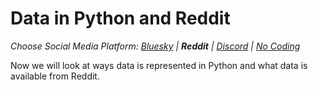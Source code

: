 # Data in Python and Reddit
_Choose Social Media Platform: <a href='../../../bsky/ch04_data/05_data_python_platform/00_intro.html'>Bluesky</a> | __Reddit__ | <a href='../../../discord/ch04_data/05_data_python_platform/00_intro.html'>Discord</a> | <a href='../../../nocode/ch04_data/05_data_python_platform/00_intro.html'>No Coding</a>_


Now we will look at ways data is represented in Python and what data is available from Reddit.

```{tableofcontents}
```

